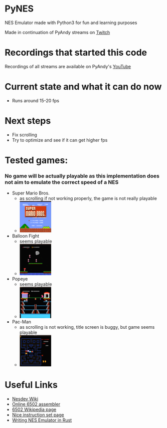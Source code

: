 # PyNES
NES Emulator made with Python3 for fun and learning purposes


Made in continuation of PyAndy streams on [Twitch](https://www.twitch.tv/pyandy)


# Recordings that started this code
Recordings of all streams are available on PyAndy's [YouTube](https://www.youtube.com/channel/UCT0oEArSloMLL_URLyy2HfA)

# Current state and what it can do now
- Runs around 15-20 fps

# Next steps
- Fix scrolling
- Try to optimize and see if it can get higher fps

# Tested games:
### No game will be actually playable as this implementation does not aim to emulate the correct speed of a NES
- Super Mario Bros.
  - as scrolling if not working properly, the game is not really playable
  - <img src="res/smb.png" alt="Super Mario Bros. title screen" style="height: 100px; width:100px;"/>
- Balloon Fight
  - seems playable
  - <img src="res/balloon.png" alt="Balloon Fight first level" style="height: 100px; width:100px;"/>
- Popeye
  - seems playable
  - <img src="res/popeye.png" alt="Popeye first level" style="height: 100px; width:100px;"/>
- Pac-Man
  - as scrolling is not working, title screen is buggy, but game seems playable
  - <img src="res/pacman.png" alt="Pac-Man first level" style="height: 100px; width:100px;"/>

# Useful Links
- [Nesdev Wiki](http://wiki.nesdev.com/w/index.php/Nesdev_Wiki)
- [Online 6502 assembler](https://skilldrick.github.io/easy6502/)
- [6502 Wikipedia page](https://en.wikipedia.org/wiki/MOS_Technology_6502)
- [Nice instruction set page](https://masswerk.at/6502/6502_instruction_set.html)
- [Writing NES Emulator in Rust](https://bugzmanov.github.io/nes_ebook/)
